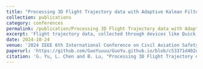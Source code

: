 ```yaml
---
title: "Processing 3D Flight Trajectory data with Adaptive Kalman Filtering (accepted)"
collection: publications
category: conferences
permalink: /publication/Processing 3D Flight Trajectory data with Adaptive Kalman Filtering (accepted)
excerpt: 'Flight trajectory data, collected through devices like Quick Access Recorders (QAR), is essential for ensuring flight safety and performance analysis. However, due to inherent uncertainties and noise during flight, this data requires filtering to reduce noise impact. The traditional Kalman filtering algorithm, commonly used in civil aviation for QAR data processing, faces limitations when dealing with uncertain noise values across different aircraft types and flight phases. This study explores the application of adaptive Kalman filtering to enhance the accuracy and stability of flight trajectory filtering. Unlike traditional methods, adaptive Kalman filtering dynamically adjusts parameters based on actual data, improving its adaptability to various noise characteristics and enhancing data quality. A comparative analysis with segmented noise matrix adjustment methods highlights the advantages of the adaptive approach, demonstrating its effectiveness through the three-dimensional trajectory analysis on QAR data. The findings indicate that adaptive Kalman filtering not only preserves essential data characteristics but also simplifies the filtering process, making it a valuable tool for QAR data processing and flight trajectory analysis with broad applicability and significant practical value.'
date: 2024-10-24
venue: '2024 IEEE 6th International Conference on Civil Aviation Safety and Information Technology (ICCASIT)'
paperurl: 'https://github.com/GuoYuuuu/GuoYu.github.io/blob/c53371d402d94af80bd112c79c33cdd9447d9ec8/Processing%203D%20Flight%20Trajectory%20data%20with%20Adaptive%20Kalman%20Filtering.pdf'
citation: 'G. Yu, L. Chen and B. Lu, "Processing 3D Flight Trajectory data with Adaptive Kalman Filtering," 2024 IEEE 6th International Conference on Civil Aviation Safety and Information Technology (ICCASIT), Hangzhou, China, 2024.'
---
```

